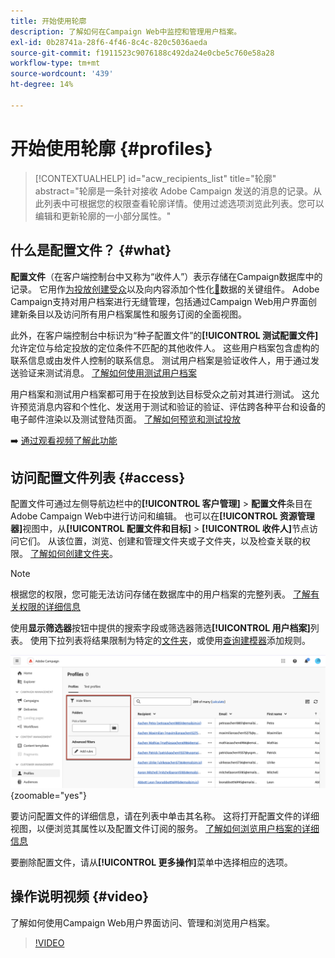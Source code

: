 ```yaml
---
title: 开始使用轮廓
description: 了解如何在Campaign Web中监控和管理用户档案。
exl-id: 0b28741a-28f6-4f46-8c4c-820c5036aeda
source-git-commit: f1911523c9076188c492da24e0cbe5c760e58a28
workflow-type: tm+mt
source-wordcount: '439'
ht-degree: 14%

---
```


# 开始使用轮廓 {#profiles}

>[!CONTEXTUALHELP]
>id="acw_recipients_list"
>title="轮廓"
>abstract="轮廓是一条针对接收 Adobe Campaign 发送的消息的记录。从此列表中可根据您的权限查看轮廓详情。使用过滤选项浏览此列表。您可以编辑和更新轮廓的一小部分属性。"

## 什么是配置文件？ {#what}

**配置文件**（在客户端控制台中又称为“收件人”）表示存储在Campaign数据库中的记录。 它用作[为投放创建受众](create-audience.md)以及向内容添加个性化[&#128279;](../personalization/personalize.md)数据的关键组件。 Adobe Campaign支持对用户档案进行无缝管理，包括通过Campaign Web用户界面创建新条目以及访问所有用户档案属性和服务订阅的全面视图。

此外，在客户端控制台中标识为“种子配置文件”的&#x200B;**[!UICONTROL 测试配置文件]**&#x200B;允许定位与给定投放的定位条件不匹配的其他收件人。 这些用户档案包含虚构的联系信息或由发件人控制的联系信息。 测试用户档案是验证收件人，用于通过发送验证来测试消息。 [了解如何使用测试用户档案](test-profiles.md)

用户档案和测试用户档案都可用于在投放到达目标受众之前对其进行测试。 这允许预览消息内容和个性化、发送用于测试和验证的验证、评估跨各种平台和设备的电子邮件渲染以及测试登陆页面。 [了解如何预览和测试投放](../preview-test/preview-test.md)

➡️ [通过观看视频了解此功能](#video)

## 访问配置文件列表 {#access}

配置文件可通过左侧导航边栏中的&#x200B;**[!UICONTROL 客户管理]** > **配置文件**&#x200B;条目在Adobe Campaign Web中进行访问和编辑。 也可以在&#x200B;**[!UICONTROL 资源管理器]**&#x200B;视图中，从&#x200B;**[!UICONTROL 配置文件和目标]** > **[!UICONTROL 收件人]**&#x200B;节点访问它们。 从该位置，浏览、创建和管理文件夹或子文件夹，以及检查关联的权限。 [了解如何创建文件夹](../get-started/permissions.md#folders)。

>[!NOTE]
>
>根据您的权限，您可能无法访问存储在数据库中的用户档案的完整列表。 [了解有关权限的详细信息](../get-started/permissions.md)

使用&#x200B;**显示筛选器**&#x200B;按钮中提供的搜索字段或筛选器筛选&#x200B;**[!UICONTROL 用户档案]**&#x200B;列表。 使用下拉列表将结果限制为特定的[文件夹](../get-started/permissions.md#folders)，或使用[查询建模器](../query/query-modeler-overview.md)添加规则。

![配置文件列表中可用的筛选器](assets/profiles-list-filters.png){zoomable="yes"}

要访问配置文件的详细信息，请在列表中单击其名称。 这将打开配置文件的详细视图，以便浏览其属性以及配置文件订阅的服务。 [了解如何浏览用户档案的详细信息](create-profile.md)

要删除配置文件，请从&#x200B;**[!UICONTROL 更多操作]**&#x200B;菜单中选择相应的选项。

## 操作说明视频 {#video}

了解如何使用Campaign Web用户界面访问、管理和浏览用户档案。

>[!VIDEO](https://video.tv.adobe.com/v/3427293?quality=12)